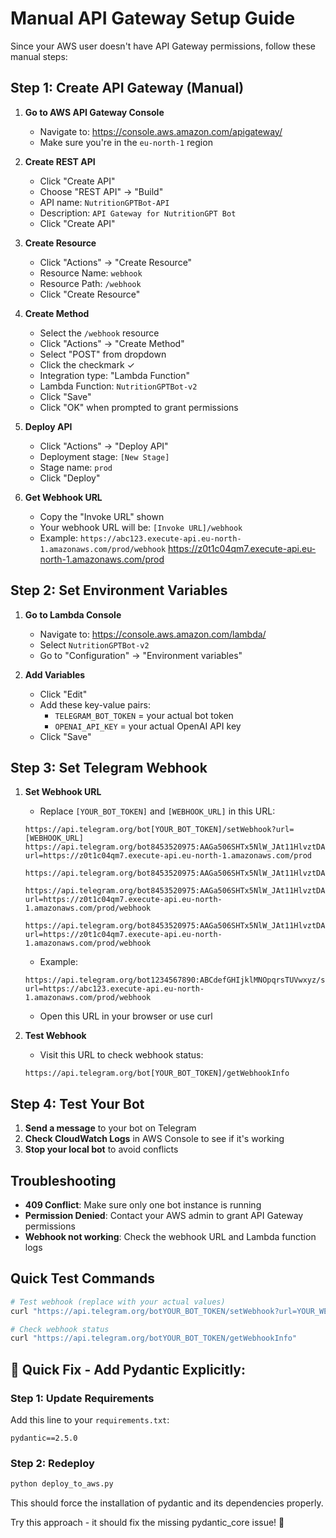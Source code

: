 # Manual API Gateway Setup Guide

Since your AWS user doesn't have API Gateway permissions, follow these manual steps:

## Step 1: Create API Gateway (Manual)

1. **Go to AWS API Gateway Console**
   - Navigate to: https://console.aws.amazon.com/apigateway/
   - Make sure you're in the `eu-north-1` region

2. **Create REST API**
   - Click "Create API"
   - Choose "REST API" → "Build"
   - API name: `NutritionGPTBot-API`
   - Description: `API Gateway for NutritionGPT Bot`
   - Click "Create API"

3. **Create Resource**
   - Click "Actions" → "Create Resource"
   - Resource Name: `webhook`
   - Resource Path: `/webhook`
   - Click "Create Resource"

4. **Create Method**
   - Select the `/webhook` resource
   - Click "Actions" → "Create Method"
   - Select "POST" from dropdown
   - Click the checkmark ✓
   - Integration type: "Lambda Function"
   - Lambda Function: `NutritionGPTBot-v2`
   - Click "Save"
   - Click "OK" when prompted to grant permissions

5. **Deploy API**
   - Click "Actions" → "Deploy API"
   - Deployment stage: `[New Stage]`
   - Stage name: `prod`
   - Click "Deploy"

6. **Get Webhook URL**
   - Copy the "Invoke URL" shown
   - Your webhook URL will be: `[Invoke URL]/webhook`
   - Example: `https://abc123.execute-api.eu-north-1.amazonaws.com/prod/webhook`
   https://z0t1c04qm7.execute-api.eu-north-1.amazonaws.com/prod

## Step 2: Set Environment Variables

1. **Go to Lambda Console**
   - Navigate to: https://console.aws.amazon.com/lambda/
   - Select `NutritionGPTBot-v2`
   - Go to "Configuration" → "Environment variables"

2. **Add Variables**
   - Click "Edit"
   - Add these key-value pairs:
     - `TELEGRAM_BOT_TOKEN` = your actual bot token
     - `OPENAI_API_KEY` = your actual OpenAI API key
   - Click "Save"

## Step 3: Set Telegram Webhook

1. **Set Webhook URL**
   - Replace `[YOUR_BOT_TOKEN]` and `[WEBHOOK_URL]` in this URL:
   ```
   https://api.telegram.org/bot[YOUR_BOT_TOKEN]/setWebhook?url=[WEBHOOK_URL]
   https://api.telegram.org/bot8453520975:AAGa506SHTx5NlW_JAt11HlvztDACEkflFc/setWebhook?url=https://z0t1c04qm7.execute-api.eu-north-1.amazonaws.com/prod

   https://api.telegram.org/bot8453520975:AAGa506SHTx5NlW_JAt11HlvztDACEkflFc/getWebhookInfo

   https://api.telegram.org/bot8453520975:AAGa506SHTx5NlW_JAt11HlvztDACEkflFc/setWebhook?url=https://z0t1c04qm7.execute-api.eu-north-1.amazonaws.com/prod/webhook

   https://api.telegram.org/bot8453520975:AAGa506SHTx5NlW_JAt11HlvztDACEkflFc/setWebhook?url=https://z0t1c04qm7.execute-api.eu-north-1.amazonaws.com/prod/webhook
   ```
   - Example:
   ```
   https://api.telegram.org/bot1234567890:ABCdefGHIjklMNOpqrsTUVwxyz/setWebhook?url=https://abc123.execute-api.eu-north-1.amazonaws.com/prod/webhook
   ```
   - Open this URL in your browser or use curl

2. **Test Webhook**
   - Visit this URL to check webhook status:
   ```
   https://api.telegram.org/bot[YOUR_BOT_TOKEN]/getWebhookInfo
   ```

## Step 4: Test Your Bot

1. **Send a message** to your bot on Telegram
2. **Check CloudWatch Logs** in AWS Console to see if it's working
3. **Stop your local bot** to avoid conflicts

## Troubleshooting

- **409 Conflict**: Make sure only one bot instance is running
- **Permission Denied**: Contact your AWS admin to grant API Gateway permissions
- **Webhook not working**: Check the webhook URL and Lambda function logs

## Quick Test Commands

```bash
# Test webhook (replace with your actual values)
curl "https://api.telegram.org/botYOUR_BOT_TOKEN/setWebhook?url=YOUR_WEBHOOK_URL"

# Check webhook status
curl "https://api.telegram.org/botYOUR_BOT_TOKEN/getWebhookInfo"
``` 

## 🔧 **Quick Fix - Add Pydantic Explicitly:**

### **Step 1: Update Requirements**
Add this line to your `requirements.txt`:
```
pydantic==2.5.0
```

### **Step 2: Redeploy**
```bash
python deploy_to_aws.py
```

This should force the installation of pydantic and its dependencies properly.

Try this approach - it should fix the missing pydantic_core issue! 🚀 